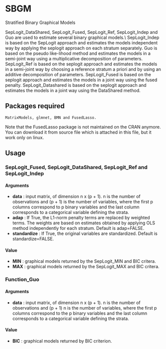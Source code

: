 # SBGM
Stratified Binary Graphical Models

SepLogit_DataShared, SepLogit_Fused, SepLogit_Ref, SepLogit_Indep and Guo are used to estimate several binary graphical models.\\
SepLogit_Indep is based on the SepLogit approach and estimates the models independent way by applying the seplogit approach on each stratum separately.
Guo is based on the pseudo like-lihood method and estimates the models in a semi-joint way using a multiplicative decomposition of parameters.
SepLogit_Ref is based on the seplogit approach and estimates the models in a semi-joint way by choosing a reference stratum a priori and by using an additive decomposition of parameters.
SepLogit_Fused is based on the seplogit approach and estimates the models in a joint way using the fused penalty.
SepLogit_Datashared is based on the seplogit approach and estimates the models in a joint way using the DataShared method.

## Packages required 


```
MatrixModels, glmnet, BMN and FusedLasso.
```
Note that the FusedLasso package is not maintained on the CRAN anymore. You can download it from source file which is attached in this file, but it work only on linux.



## Usage
### SepLogit_Fused, SepLogit_DataShared, SepLogit_Ref and SepLogit_Indep
#### Arguments
* **data**        : input matrix, of dimension n x (p + 1). n is the number of observations and (p + 1) is the number of variables, where                     the first p columns correspond to p binary variables and the last column corresponds to a categorical variable                           defining the strata.
* **adap**        : If True, the L1-norm penalty terms are replaced by weighted terms. The weights are based on estimates obtained by                         applying OLS method independently for each stratum. Default is adap=FALSE.
* **standardize** : If True, the original variables are standardized. Default is standardize=FALSE.

#### Value
* **MIN**         : graphical models returned by the SepLogit_MIN and BIC critera.
* **MAX**         : graphical models returned by the SepLogit_MAX and BIC critera.

### Function_Guo
#### Arguments
* **data**        : input matrix, of dimension n x (p + 1). n is the number of observations and (p + 1) n is the number of variables,                         where the first p columns correspond to the p binary variables and the last column corresponds to a categorical                           variable defining the strata.

#### Value
* **BIC**         : graphical models returned by BIC criterion.


